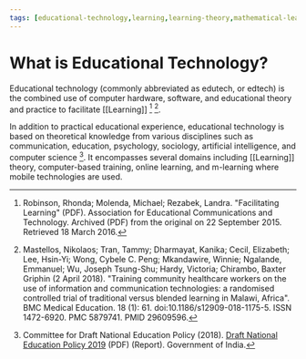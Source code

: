 ```yaml
---
tags: [educational-technology,learning,learning-theory,mathematical-learning]
---
```


# What is Educational Technology?

Educational technology (commonly abbreviated as edutech, or edtech) is the combined use of computer hardware, software, and educational theory and practice to facilitate [[Learning]]  [^1] [^2]. 

In addition to practical educational experience, educational technology is based on theoretical knowledge from various disciplines such as communication, education, psychology, sociology, artificial intelligence, and computer science [^3]. It encompasses several domains including [[Learning]] theory, computer-based training, online learning, and m-learning where mobile technologies are used.

[^1]: Robinson, Rhonda; Molenda, Michael; Rezabek, Landra. "Facilitating Learning" (PDF). Association for Educational Communications and Technology. Archived (PDF) from the original on 22 September 2015. Retrieved 18 March 2016.
[^2]: Mastellos, Nikolaos; Tran, Tammy; Dharmayat, Kanika; Cecil, Elizabeth; Lee, Hsin-Yi; Wong, Cybele C. Peng; Mkandawire, Winnie; Ngalande, Emmanuel; Wu, Joseph Tsung-Shu; Hardy, Victoria; Chirambo, Baxter Griphin (2 April 2018). "Training community healthcare workers on the use of information and communication technologies: a randomised controlled trial of traditional versus blended learning in Malawi, Africa". BMC Medical Education. 18 (1): 61. doi:10.1186/s12909-018-1175-5. ISSN 1472-6920. PMC 5879741. PMID 29609596. 
[^3]: Committee for Draft National Education Policy (2018). [Draft National Education Policy 2019](https://www.education.gov.in/sites/upload_files/mhrd/files/Draft_NEP_2019_EN_Revised.pdf) (PDF) (Report). Government of India.